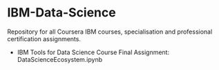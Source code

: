 # IBM-Data-Science
Repository for all Coursera IBM courses, specialisation and professional certification assignments.
- IBM Tools for Data Science Course Final Assignment: DataScienceEcosystem.ipynb
